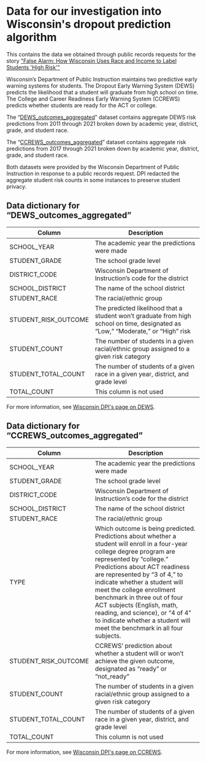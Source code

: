 # Data for our investigation into Wisconsin's dropout prediction algorithm

This contains the data we obtained through public records requests for the story ["False Alarm: How Wisconsin Uses Race and Income to Label Students 'High Risk'"](https://themarkup.org/TKTKTKT)

Wisconsin’s Department of Public Instruction maintains two predictive early warning systems for students. The Dropout Early Warning System (DEWS) predicts the likelihood that a student will graduate from high school on time. The College and Career Readiness Early Warning System (CCREWS) predicts whether students are ready for the ACT or college.

The “[DEWS_outcomes_aggregated](dews_outcomes_aggregated.csv)” dataset contains aggregate DEWS risk predictions from 2011 through 2021 broken down by academic year, district, grade, and student race.

The “[CCREWS_outcomes_aggregated](ccrews_outcomes_aggregated.csv)” dataset contains aggregate risk predictions from 2017 through 2021 broken down by academic year, district, grade, and student race.

Both datasets were provided by the Wisconsin Department of Public Instruction in response to a public records request. DPI redacted the aggregate student risk counts in some instances to preserve student privacy.

## Data dictionary for “DEWS_outcomes_aggregated”


| Column | Description |
| ------ | ----------- |
| SCHOOL_YEAR | The academic year the predictions were made |
| STUDENT_GRADE | The school grade level |
|DISTRICT_CODE | Wisconsin Department of Instruction’s code for the district |
| SCHOOL_DISTRICT | The name of the school district |
| STUDENT_RACE | The racial/ethnic group |
| STUDENT_RISK_OUTCOME | The predicted likelihood that a student won’t graduate from high school on time, designated as “Low,” “Moderate,” or “High” risk |
| STUDENT_COUNT | The number of students in a given racial/ethnic group assigned to a given risk category |
| STUDENT_TOTAL_COUNT | The number of students of a given race in a given year, district, and grade level |
| TOTAL_COUNT | This column is not used |


For more information, see [Wisconsin DPI's page on DEWS](https://dpi.wi.gov/wisedash/districts/about-data/dews).


## Data dictionary for “CCREWS_outcomes_aggregated”



| Column | Description |
| ------ | ----------- |
| SCHOOL_YEAR | The academic year the predictions were made |
| STUDENT_GRADE | The school grade level |
| DISTRICT_CODE | Wisconsin Department of Instruction’s code for the district |
| SCHOOL_DISTRICT | The name of the school district |
| STUDENT_RACE | The racial/ethnic group |
| TYPE | Which outcome is being predicted. Predictions about whether a student will enroll in a four-year college degree program are represented by “college.” Predictions about ACT readiness are represented by “3 of 4,” to indicate whether a student will meet the college enrollment benchmark in three out of four ACT subjects (English, math, reading, and science), or “4 of 4” to indicate whether a student will meet the benchmark in all four subjects. |
| STUDENT_RISK_OUTCOME | CCREWS’ prediction about whether a student will or won’t achieve the given outcome, designated as “ready” or “not_ready” |
| STUDENT_COUNT | The number of students in a given racial/ethnic group assigned to a given risk category |
| STUDENT_TOTAL_COUNT | The number of students of a given race in a given year, district, and grade level |
| TOTAL_COUNT | This column is not used |


For more information, see [Wisconsin DPI's page on CCREWS](https://dpi.wi.gov/ews/college-career-readiness).

